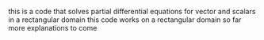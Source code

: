 this is a code that solves partial differential equations for vector and scalars in a rectangular domain
this code works on a rectangular domain so far
more explanations to come
